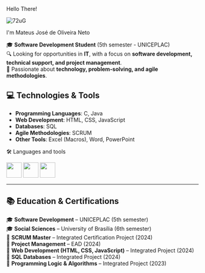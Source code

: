 Hello There! 


![72uG](https://github.com/user-attachments/assets/0105b07d-f900-4a1a-9a78-dd7823d759f5)

I'm Mateus José de Oliveira Neto  

🎓 **Software Development Student** (5th semester - UNICEPLAC)  
🔍 Looking for opportunities in **IT**, with a focus on **software development, technical support, and project management**.  
🚀 Passionate about **technology, problem-solving, and agile methodologies**.  



## 💻 Technologies & Tools  

- **Programming Languages**: C, Java 
- **Web Development**: HTML, CSS, JavaScript  
- **Databases**: SQL  
- **Agile Methodologies**: SCRUM  
- **Other Tools**: Excel (Macros), Word, PowerPoint
  

🛠️ Languages and tools


<img src="https://cdn.jsdelivr.net/gh/devicons/devicon@latest/icons/javascript/javascript-plain.svg" width="40" height="40"/>
 <img src="https://cdn.jsdelivr.net/gh/devicons/devicon@latest/icons/c/c-line.svg" width="40" height="40"/>
<img src="https://cdn.jsdelivr.net/gh/devicons/devicon@latest/icons/html5/html5-plain.svg" width="40" height="40"/>


        
          
          
  
          

---

## 📚 Education & Certifications  

🎓 **Software Development** – UNICEPLAC (5th semester)  
🎓 **Social Sciences** – University of Brasília (6th semester)  
📜 **SCRUM Master** – Integrated Certification Project (2024)  
📜 **Project Management** – EAD (2024)  
📜 **Web Development (HTML, CSS, JavaScript)** – Integrated Project (2024)  
📜 **SQL Databases** – Integrated Project (2024)  
📜 **Programming Logic & Algorithms** – Integrated Project (2023)  

